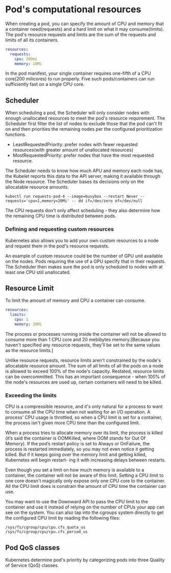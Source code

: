# Pod's computational resources

When creating a pod, you can specify the amount of CPU and memory that a
container need(requests) and a hard limit on what it may consume(limits). The
pod's resource requests and limits are the sum of the requests and limits of
all its containers.

```yaml
resources:
  requests:
    cpu: 200mi
    memory: 10Mi
```

In the pod manifest, your single container requires one-fifth of a CPU
core(200 milicores) to run properly. Five such pods/containers can run
sufficiently fast on a single CPU core.

## Scheduler

When scheduling a pod, the Scheduler will only consider nodes with enough
unallocated resources to meet the pod's resource requirement. The Scheduler
first filter the list of nodes to exclude those that the pod can't fit on and
then priorities the remaining nodes per the configured prioritization functions.

* LeastRequestedPriority: prefer nodes with fewer requested resources(with
  greater amount of unallocated resources)
* MostRequestedPriority: prefer nodes that have the most requested resource.

The Scheduler needs to know how much APU and memory each node has, the Kubelet
reports this data to the API server, making it available through the Node
resource. The Scheduler bases its decisions only on the allocatable resource
amounts.

```shell
kubectl run requests-pod-4 --image=busybox --restart Never --requests='cpu=1,memory=20Mi' -- dd if=/dev/zero of=/dev/null
```

The CPU requests don't only affect scheduling - they also determine how the
remaining CPU time is distributed between pods.

### Defining and requesting custom resources

Kubernetes also allows you to add your own custom resources to a node and
request them in the pod's resource requests.

An example of custom resource could be the number of GPU unit available on the
nodes. Pods requiring the use of a GPU specify that in their requests. The
Scheduler then makes sure the pod is only scheduled to nodes with at least one
CPU still unallocated.

## Resource Limit

To limit the amount of memory and CPU a container can consume.

```yaml
resources:
  limits:
    cpu: 1
    memory: 20Mi
```

The process or processes running inside the container will not be allowed to
consume more than 1 CPU core and 20 mebibytes memory.[Because you haven't
specified any resource requests, they'll be set to the same values as the
resource limits.]

Unlike resource requests, resource limits aren't constrained by the node's
allocatable resource amount. The sum of all limits of all the pods on a node is
allowed to exceed 100% of the node's capacity. Restated, resource limits can be
overcommitted. This has an important consequence - when 100% of the node's
resources are used up, certain containers will need to be killed.

### Exceeding the limits

CPU is a compressible resource, and it's only natural for a process to want to
consume all the CPU time when not waiting for an I/O operation. A process' CPU
usage is throttled, so when a CPU limit is set for a container, the process
isn't given more CPU time than the configured limit.

When a process tries to allocate memory over its limit, the process is killed
(it’s said the container is OOMKilled, where OOM stands for Out Of Memory). If
the pod’s restart policy is set to Always or OnFailure, the process is restarted
immediately, so you may not even notice it getting killed. But if it keeps going
over the memory limit and getting killed, Kubernetes will begin restart- ing it
with increasing delays between restarts.

Even though you set a limit on how much memory is available to a container, the
container will not be aware of this limit. Setting a CPU limit to one core
doesn't magically only expose only one CPU core to the container. All the CPU
limit does is constrain the amount of CPU time the container can use.

You may want to use the Downward API to pass the CPU limit to the container and
use it instead of relying on the number of CPUs your app can see on the system.
You can also tap into the cgroups system directly to get the configured CPU
limit by reading the following files:

```console
/sys/fs/cgroup/cpu/cpu.cfs_quota_us
/sys/fs/cgroup/cpu/cpu.cfs_period_us
```

## Pod QoS classes

Kubernetes determine pod's priority by categorizing pods into three Quality of
Service (QoS) classes.
